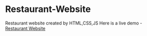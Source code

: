 # Restaurant-Website
Restaurant website created by HTML,CSS,JS
Here is a live demo - [Restaurant Website](https://nickonyi.github.io/Restaurant-Website/)
